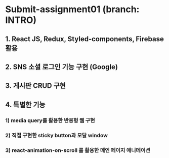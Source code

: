 # Submit-assignment01 (branch: INTRO)

## 1. React JS, Redux, Styled-components, Firebase 활용

## 2. SNS 소셜 로그인 기능 구현 (Google)

## 3. 게시판 CRUD 구현

## 4. 특별한 기능

### 1) media query를 활용한 반응형 웹 구현
### 2) 직접 구현한 sticky button과 모달 window
### 3) react-animation-on-scroll 를 활용한 메인 페이지 애니메이션

